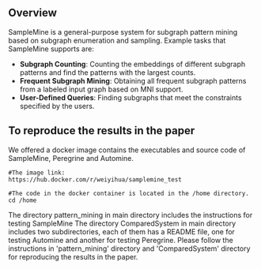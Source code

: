 ## Overview

SampleMine is a general-purpose system for subgraph pattern mining based on subgraph enumeration and sampling. Example tasks that SampleMine supports are:

* **Subgraph Counting**: Counting the embeddings of different subgraph patterns and find the patterns with the largest counts. 
* **Frequent Subgraph Mining**: Obtaining all frequent subgraph patterns from a labeled input graph based on MNI support. 
* **User-Defined Queries**: Finding subgraphs that meet the constraints specified by the users. 


## To reproduce the results in the paper
We offered a docker image contains the executables and source code of SampleMine, Peregrine and Automine.
```shell
#The image link:
https://hub.docker.com/r/weiyihua/samplemine_test

#The code in the docker container is located in the /home directory. 
cd /home
```

The directory pattern_mining in main directory includes the instructions for testing SampleMine
The directory ComparedSystem in main directory includes two subdirectories, each of them has a README file, one for testing Automine and another for testing Peregrine. 
Please follow the instructions in 'pattern_mining' directory and 'ComparedSystem' directory for reproducing the results in the paper. 






